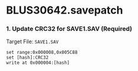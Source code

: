# BLUS30642.savepatch

### 1. Update CRC32 for SAVE1.SAV (Required)

Target File: `SAVE1.SAV`

```
set range:0x000008,0x005C88
set [hash]:CRC32
write at 0x000004:[hash]
```

